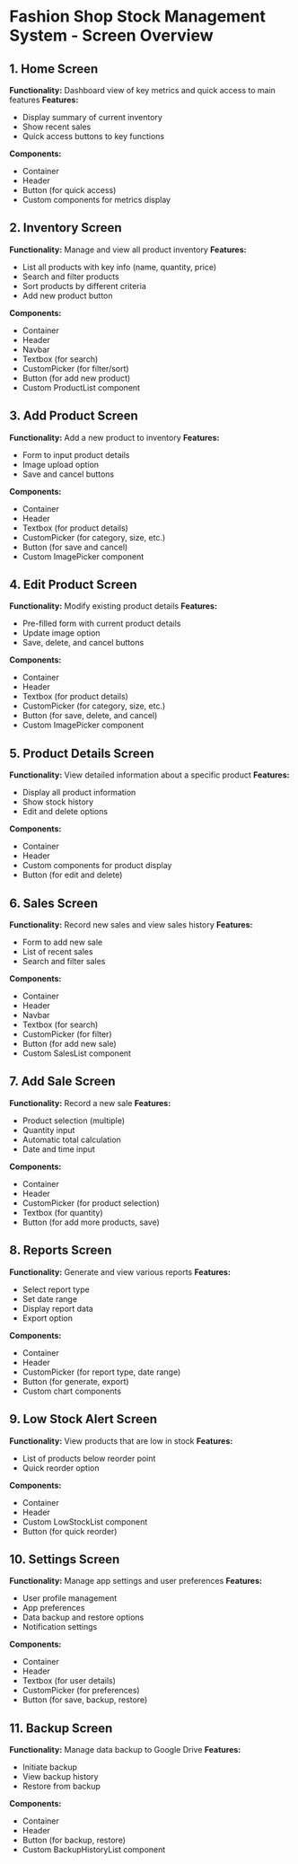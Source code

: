 # Fashion Shop Stock Management System - Screen Overview

## 1. Home Screen
**Functionality:** Dashboard view of key metrics and quick access to main features
**Features:**
- Display summary of current inventory
- Show recent sales
- Quick access buttons to key functions

**Components:**
- Container
- Header
- Button (for quick access)
- Custom components for metrics display

## 2. Inventory Screen
**Functionality:** Manage and view all product inventory
**Features:**
- List all products with key info (name, quantity, price)
- Search and filter products
- Sort products by different criteria
- Add new product button

**Components:**
- Container
- Header
- Navbar
- Textbox (for search)
- CustomPicker (for filter/sort)
- Button (for add new product)
- Custom ProductList component

## 3. Add Product Screen
**Functionality:** Add a new product to inventory
**Features:**
- Form to input product details
- Image upload option
- Save and cancel buttons

**Components:**
- Container
- Header
- Textbox (for product details)
- CustomPicker (for category, size, etc.)
- Button (for save and cancel)
- Custom ImagePicker component

## 4. Edit Product Screen
**Functionality:** Modify existing product details
**Features:**
- Pre-filled form with current product details
- Update image option
- Save, delete, and cancel buttons

**Components:**
- Container
- Header
- Textbox (for product details)
- CustomPicker (for category, size, etc.)
- Button (for save, delete, and cancel)
- Custom ImagePicker component

## 5. Product Details Screen
**Functionality:** View detailed information about a specific product
**Features:**
- Display all product information
- Show stock history
- Edit and delete options

**Components:**
- Container
- Header
- Custom components for product display
- Button (for edit and delete)

## 6. Sales Screen
**Functionality:** Record new sales and view sales history
**Features:**
- Form to add new sale
- List of recent sales
- Search and filter sales

**Components:**
- Container
- Header
- Navbar
- Textbox (for search)
- CustomPicker (for filter)
- Button (for add new sale)
- Custom SalesList component

## 7. Add Sale Screen
**Functionality:** Record a new sale
**Features:**
- Product selection (multiple)
- Quantity input
- Automatic total calculation
- Date and time input

**Components:**
- Container
- Header
- CustomPicker (for product selection)
- Textbox (for quantity)
- Button (for add more products, save)

## 8. Reports Screen
**Functionality:** Generate and view various reports
**Features:**
- Select report type
- Set date range
- Display report data
- Export option

**Components:**
- Container
- Header
- CustomPicker (for report type, date range)
- Button (for generate, export)
- Custom chart components

## 9. Low Stock Alert Screen
**Functionality:** View products that are low in stock
**Features:**
- List of products below reorder point
- Quick reorder option

**Components:**
- Container
- Header
- Custom LowStockList component
- Button (for quick reorder)

## 10. Settings Screen
**Functionality:** Manage app settings and user preferences
**Features:**
- User profile management
- App preferences
- Data backup and restore options
- Notification settings

**Components:**
- Container
- Header
- Textbox (for user details)
- CustomPicker (for preferences)
- Button (for save, backup, restore)

## 11. Backup Screen
**Functionality:** Manage data backup to Google Drive
**Features:**
- Initiate backup
- View backup history
- Restore from backup

**Components:**
- Container
- Header
- Button (for backup, restore)
- Custom BackupHistoryList component
